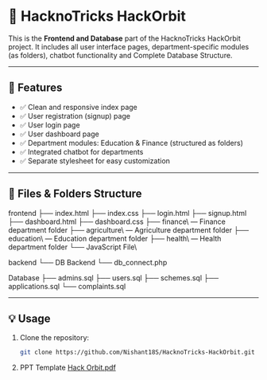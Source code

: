 # 🌟 HacknoTricks HackOrbit

This is the **Frontend and Database** part of the HacknoTricks HackOrbit project. It includes all user interface pages, department-specific modules (as folders), chatbot functionality and Complete Database Structure.

---

## 🚀 Features

- ✅ Clean and responsive index page
- ✅ User registration (signup) page
- ✅ User login page
- ✅ User dashboard page
- ✅ Department modules: Education & Finance (structured as folders)
- ✅ Integrated chatbot for departments
- ✅ Separate stylesheet for easy customization

---

## 📄 Files & Folders Structure 

frontend
├── index.html
├── index.css
├── login.html
├── signup.html
├── dashboard.html
├── dashboard.css
├── finance\ — Finance department folder 
├── agriculture\ — Agriculture department folder 
├── education\ — Education department folder 
├── health\ — Health department folder 
└── JavaScript File\
 
backend
└── DB Backend
    └── db_connect.php

Database
├── admins.sql
├── users.sql
├── schemes.sql
├── applications.sql
└── complaints.sql



---

## 💡 Usage

1. Clone the repository:
   ```bash
   git clone https://github.com/Nishant18S/HacknoTricks-HackOrbit.git

2. PPT Template
   [Hack Orbit.pdf](https://github.com/user-attachments/files/21118080/Hack.Orbit_11zon.pdf)
